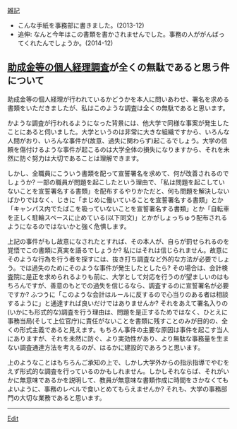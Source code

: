---
---
[雑記](/雑記)
* こんな手紙を事務部に書きました。(2013-12)
* 追伸: なんと今年はこの書類を書かされませんでした。事務の人ががんばってくれたんでしょうか。(2014-12)
## [助成金等の個人経理調査](/助成金等の個人経理調査)が全くの無駄であると思う件について

助成金等の個人経理が行われているかどうかを本人に問いあわせ、署名を求める書類をいただきましたが、私はこのような調査は全くの無駄であると思います。

かような調査が行われるようになった背景には、他大学で同様な事案が発生したことにあると伺いました。大学というのは非常に大きな組織ですから、いろんな人間がおり、いろんな事件が(故意、過失に関わらず)起こるでしょう。大学の信頼を傷付けるような事件が起こるのは大学全体の損失になりますから、それを未然に防ぐ努力は大切であることは理解できます。

しかし、全職員にこういう書類を配って宣誓署名を求めて、何が改善されるのでしょうか? 一部の職員が問題を起こしたという理由で、「私は問題を起こしていないことを宣誓署名する書類」を配布するやりかただと、何も問題を解決しないばかりではなく、じきに「まじめに働いていることを宣誓署名する書類」とか「キャンパス内でたばこを吸っていないことを宣誓署名する書類」とか「自転車を正しく駐輪スペースに止めている(以下同文)」とかがしょっちゅう配布されるようになるのではないかと強く危惧します。

上記の事件がもし故意になされたとすれば、その本人が、自らが罰せられるのを覚悟でこの書類に真実を語るでしょうか? 私にはそれは信じられません。故意にそのような行為を行う者を探すには、抜き打ち調査など外的な方法が必要でしょう。では過失のためにそのような事件が発生したとしたら? その場合は、会計検査院に是正を求められるよりも前に、大学として対応を行うのが望ましいのはもちろんですが、善意のもとでの過失を信じるなら、調査するのに宣誓署名が必要ですか? ふつうに「このような会計はルールに反するので心当りのある者は相談するように」と通達すれば良いだけではありませんか? それをあえて署名入りの(いかにも形式的な)調査を行う理由は、問題を是正するためではなく、ひとえに事務当局(そして上位官庁)に責任がないことを書類に残すことのみが目的の、全くの形式主義であると見えます。もちろん事件の主要な原因は事件を起こす当人にありますが、それを未然に防ぐ、より実効性があり、より無駄な事務量を生まない調査通達方法を考えるのが、はるかに建設的であろうと思います。

上のようなことはもちろんご承知の上で、しかし大学外からの指示指導でやむをえず形式的な調査を行っているのかもしれません。しかしそれならば、それがいかに無意味であるかを説明して、教員が無意味な書類作成に時間をさかなくてもよいように、事務のレベルで食いとめてもらえませんか? それも、大学の事務部門の大切な業務であると思います。
<!-- 2013-12-2 -->


----
[Edit](https://github.com/vitroid/vitroid.github.io/edit/master/MD/助成金等の個人経理調査.md)
